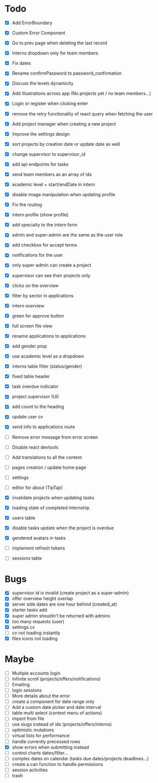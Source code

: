 # Todo

- [x] Add ErrorBoundary
- [x] Custom Error Component
- [x] Go to prev page when deleting the last record
- [x] Interns dropdown only for team members
- [x] Fix dates
- [x] Rename confirmPassword to password_confirmation
- [x] Discuss the levels dynamicity
- [x] Add illustrations across app (No projects yet / no team members...)
- [x] Login or register when clicking enter
- [x] remove the retry functionality of react query when fetching the user
- [x] Add project manager when creating a new project
- [x] Improve the settings design
- [x] sort projects by creation date or update date as well
- [x] change supervisor to supervisor_id
- [x] add api endpoints for tasks
- [x] send team members as an array of ids
- [x] academic level + start/endDate in intern 
- [x] disable image manipulation when updating profile
- [x] Fix the routing
- [x] intern profile (show profile)
- [x] add specialty to the intern form
- [x] admin and super-admin are the same as the user role
- [x] add checkbox for accept terms
- [x] notifications for the user
- [x] only super-admin can create a project
- [x] supervisor can see their projects only
- [x] clicks on the overview
- [x] filter by sector in applications
- [x] intern overview
- [x] green for approve button
- [x] full screen file view
- [x] rename applications to applications
- [x] add gender prop
- [x] use academic level as a dropdown
- [x] interns table filter (status/gender)
- [x] fixed table header
- [x] task overdue indicator
- [x] project supervisor (UI)
- [x] add count to the heading
- [x] update user cv
- [x] send info to applications route
- [ ] Remove error message from error screen
- [ ] Disable react devtools
- [ ] Add translations to all the content
- [ ] pages creation / update home page
- [ ] settings
- [ ] editor for about (TipTap)
- [x] invalidate projects when updating tasks
- [x] loading state of completed internship
- [x] users table
- [x] disable tasks update when the project is overdue
- [x] gendered avatars in tasks
- [ ] implement refresh tokens
- [ ] sessions table


# Bugs

 - [x] supervisor id is invalid (create project as a super-admin)
 - [x] offer overview height overlap
 - [x] server side dates are one hour behind (created_at)
 - [x] starter tasks add
 - [x] super admin shouldn't be returned with admins
 - [x] too many requests (user)
 - [x] settings cv
 - [ ] cv not loading instantly 
 - [x] files icons not loading

# Maybe
- [ ] Multiple accounts login
- [ ] Infinite scroll (projects/offers/notifications)
- [ ] Emailing
- [ ] login sessions
- [ ] More details about the error
- [ ] create a component for date range only
- [ ] Add a custom date picker and  date interval
- [ ] table multi select (context menu of actions)
- [ ] import from file
- [ ] use slugs instead of ids (projects/offers/interns)
- [ ] optimistic mutations
- [ ] virtual lists for performance
- [ ] handle currently precessed rows 
- [x] show errors when submitting instead
- [ ] control charts dates/filter...
- [ ] complex dates on calendar (tasks due dates/projects deadlines...)
- [ ] create a can function to handle permissions 
- [ ] session activities
- [ ] trash